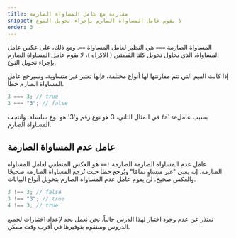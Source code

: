 ```yaml
---
title: مقارنة مع عامل المساواة الصارمة
snippet: لا يقوم عامل المساواة الصارم بإجراء تحويل النوع
order: 3
---
```


المساواة الصارمة `===` هي النظير لعامل المساواة `==`. ومع ذلك، على عكس عامل
المساواة، الذي يحاول تحويل كلتا القيمتين ( الاكراه )، لا يقوم عامل المساواة
الصارم بإجراء تحويل النوع.

إذا كانت القيم التي تتم مقارنتها لها أنواع مختلفة، فإنها تعتبر غير متساوية،
وسيرجع عامل المساواة الصارم خطأ.

```js
3 === 3; // true
3 === "3"; // false
```

في المثال الثاني، 3 هو نوع رقم و'3' هو نوع سلسلة. وانتجت `false`بسبب عامل
المساواة الصارم.

## عامل عدم المساواة الصارمة

عامل عدم المساواة الصارمة الصارمة `!==` هو العكس المنطقي لعامل المساواة الصارمة.
إنه يعني "غير متساوٍ تمامًا" ويُرجع خطأ حيث تُرجع المساواة الصارمة صحيحًا والعكس
صحيح. لن يقوم عامل عدم المساواة الصارم بتحويل أنواع البيانات.

```js
3 !== 3; // false
3 !== "3"; // true
4 !== 3; // true
```

<div class="quiz">
نعتذر عن عدم وجود اختبار لهذا الدرس حالياً. نحن نعمل بجد لإعداد اختبارات لجميع الدروس وسنقوم بتوفيرها في أقرب وقت ممكن.
</div>
